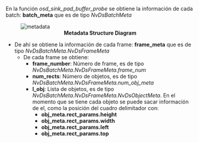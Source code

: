 En la función *osd_sink_pad_buffer_probe* se obtiene la información de cada batch: **batch_meta** que es de tipo *NvDsBatchMeta*

<figure>
    <img src="../../deepstream_nano/images/DS_plugin_metadata_720.png"
         alt="metadata">
    <figcaption style="text-align:center;"><b>Metadata Structure Diagram</b></figcaption>
</figure>

 * De ahí se obtiene la información de cada frame: **frame_meta** que es de tipo *NvDsBatchMeta.NvDsFrameMeta*
    * De cada frame se obtiene:
        * **frame_number**: Número de frame, es de tipo *NvDsBatchMeta.NvDsFrameMeta.frame_num*
        * **num_rects**: Número de objetos, es de tipo *NvDsBatchMeta.NvDsFrameMeta.num_obj_meta*
        * **l_obj**: Lista de objetos, es de tipo *NvDsBatchMeta.NvDsFrameMeta.NvDsObjectMeta*. En el momento que se tiene cada objeto se puede sacar información de el, como la posición del cuadro delimitador con:
            * **obj_meta.rect_params.height**
            * **obj_meta.rect_params.width**
            * **obj_meta.rect_params.left**
            * **obj_meta.rect_params.top**